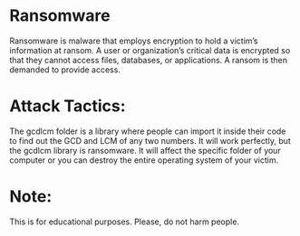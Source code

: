 # Ransomware
Ransomware is malware that employs encryption to hold a victim’s information at ransom. A user or organization’s critical data is encrypted so that they cannot access files, databases, or applications. A ransom is then demanded to provide access.

# Attack Tactics:
The gcdlcm folder is a library where people can import it inside their code to find out the GCD and LCM of any two numbers. It will work perfectly, but the gcdlcm library is ransomware. It will affect the specific folder of your computer or you can destroy the entire operating system of your victim.

# Note:
This is for educational purposes. Please, do not harm people.
